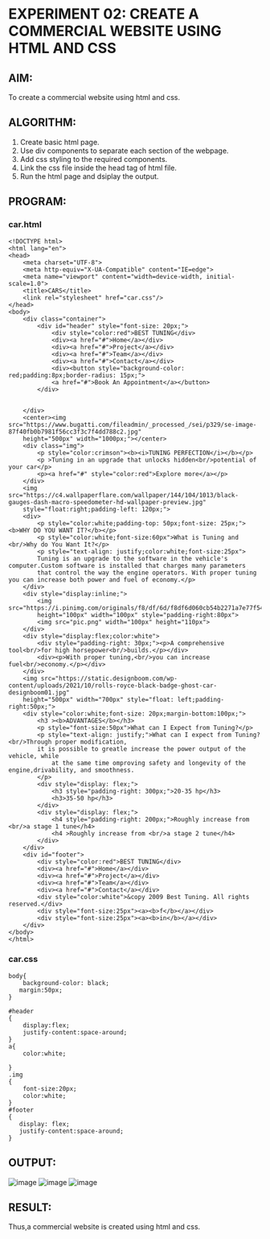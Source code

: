 # EXPERIMENT 02: CREATE A COMMERCIAL WEBSITE USING HTML AND CSS
## AIM:
To create a commercial website using html and css.
## ALGORITHM:
1. Create basic html page.
2. Use div components to separate each section of the webpage.
3. Add css styling to the required components.
4. Link the css file inside the head tag of html file.
5. Run the html page and dsiplay the output.
## PROGRAM:
### car.html
```
<!DOCTYPE html>
<html lang="en">
<head>
    <meta charset="UTF-8">
    <meta http-equiv="X-UA-Compatible" content="IE=edge">
    <meta name="viewport" content="width=device-width, initial-scale=1.0">
    <title>CARS</title>
    <link rel="stylesheet" href="car.css"/>
</head>
<body>
    <div class="container">
        <div id="header" style="font-size: 20px;">
            <div style="color:red">BEST TUNING</div>
            <div><a href="#">Home</a></div>
            <div><a href="#">Project</a></div>
            <div><a href="#">Team</a></div>
            <div><a href="#">Contact</a></div>
            <div><button style="background-color: red;padding:8px;border-radius: 15px;">
            <a href="#">Book An Appointment</a></button>
        </div>
        
        
    </div>
    <center><img src="https://www.bugatti.com/fileadmin/_processed_/sei/p329/se-image-87f40fb0b7981f56cc3f3c7f4dd788c2.jpg" 
    height="500px" width="1000px;"></center>
    <div class="img">
        <p style="color:crimson"><b><i>TUNING PERFECTION</i></b></p>
        <p >Tuning in an upgrade that unlocks hidden<br/>potential of your car</p>
        <p><a href="#" style="color:red">Explore more</a></p>
    </div>
    <img src="https://c4.wallpaperflare.com/wallpaper/144/104/1013/black-gauges-dash-macro-speedometer-hd-wallpaper-preview.jpg" 
    style="float:right;padding-left: 120px;">
    <div>
        <p style="color:white;padding-top: 50px;font-size: 25px;"><b>WHY DO YOU WANT IT?</b></p>
        <p style="color:white;font-size:60px">What is Tuning and <br/>Why do You Want It?</p>
        <p style="text-align: justify;color:white;font-size:25px">
        Tuning is an upgrade to the software in the vehicle's computer.Custom software is installed that charges many parameters
        that control the way the engine operators. With proper tuning you can increase both power and fuel of economy.</p>
    </div>
    <div style="display:inline;">
        <img src="https://i.pinimg.com/originals/f8/df/6d/f8df6d060cb54b2271a7e77f543085ae.jpg" 
        height="100px" width="100px" style="padding-right:80px">
        <img src="pic.png" width="100px" height="110px">
    </div>
    <div style="display:flex;color:white">
        <div style="padding-right: 30px;"><p>A comprehensive tool<br/>for high horsepower<br/>builds.</p></div>
        <div><p>With proper tuning,<br/>you can increase fuel<br/>economy.</p></div>
    </div>
    <img src="https://static.designboom.com/wp-content/uploads/2021/10/rolls-royce-black-badge-ghost-car-designboom01.jpg" 
    height="500px" width="700px" style="float: left;padding-right:50px;">
    <div style="color:white;font-size: 20px;margin-bottom:100px;">
        <h3 ><b>ADVANTAGES</b></h3>
        <p style="font-size:50px">What can I Expect from Tuning?</p>
        <p style="text-align: justify;">What can I expect from Tuning?<br/>Through proper modification, 
        it is possible to greatle increase the power output of the vehicle, while 
            at the same time omproving safety and longevity of the engine,drivability, and smoothness.
        </p>
        <div style="display: flex;">
            <h3 style="padding-right: 300px;">20-35 hp</h3>
            <h3>35-50 hp</h3>
        </div>
        <div style="display: flex;">
            <h4 style="padding-right: 200px;">Roughly increase from <br/>a stage 1 tune</h4>
            <h4 >Roughly increase from <br/>a stage 2 tune</h4>
        </div>
    </div>
    <div id="footer">
        <div style="color:red">BEST TUNING</div>
        <div><a href="#">Home</a></div>
        <div><a href="#">Project</a></div>
        <div><a href="#">Team</a></div>
        <div><a href="#">Contact</a></div>
        <div style="color:white">&copy 2009 Best Tuning. All rights reserved.</div>
        <div style="font-size:25px"><a><b>f</b></a></div>
        <div style="font-size:25px"><a><b>in</b></a></div>
    </div>
</body>
</html>
```
### car.css
```
body{
    background-color: black;
   margin:50px;
}

#header
{
    display:flex;
    justify-content:space-around;
}
a{
    color:white;
    
}
.img
{
    font-size:20px;
    color:white;
}
#footer
{
   display: flex;
   justify-content:space-around;
}
```

## OUTPUT:
![image](https://github.com/Rithigasri/ModernWeb-EXP2/assets/93427256/94a492fe-8da9-40ce-943f-70ea31274bec)
![image](https://github.com/Rithigasri/ModernWeb-EXP2/assets/93427256/2ece2368-2377-4465-b4d8-90835ed0c656)
![image](https://github.com/Rithigasri/ModernWeb-EXP2/assets/93427256/e4135b4a-5816-4f16-9c7c-ad7ea5718c3b)

## RESULT:
Thus,a commercial website is created using html and css.

